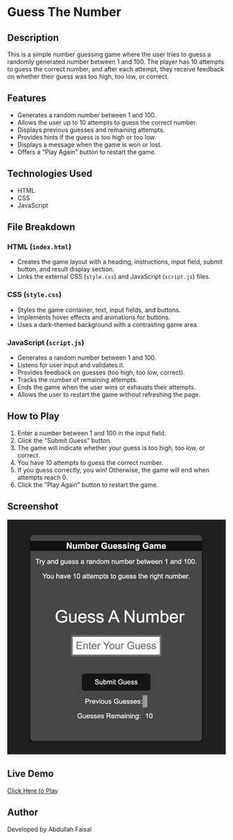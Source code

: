 # Guess The Number

## Description

This is a simple number guessing game where the user tries to guess a randomly generated number between 1 and 100. The player has 10 attempts to guess the correct number, and after each attempt, they receive feedback on whether their guess was too high, too low, or correct.

## Features

- Generates a random number between 1 and 100.
- Allows the user up to 10 attempts to guess the correct number.
- Displays previous guesses and remaining attempts.
- Provides hints if the guess is too high or too low.
- Displays a message when the game is won or lost.
- Offers a "Play Again" button to restart the game.

## Technologies Used

- HTML
- CSS
- JavaScript

## File Breakdown

### HTML (`index.html`)

- Creates the game layout with a heading, instructions, input field, submit button, and result display section.
- Links the external CSS (`style.css`) and JavaScript (`script.js`) files.

### CSS (`style.css`)

- Styles the game container, text, input fields, and buttons.
- Implements hover effects and animations for buttons.
- Uses a dark-themed background with a contrasting game area.

### JavaScript (`script.js`)

- Generates a random number between 1 and 100.
- Listens for user input and validates it.
- Provides feedback on guesses (too high, too low, correct).
- Tracks the number of remaining attempts.
- Ends the game when the user wins or exhausts their attempts.
- Allows the user to restart the game without refreshing the page.

## How to Play

1. Enter a number between 1 and 100 in the input field.
2. Click the "Submit Guess" button.
3. The game will indicate whether your guess is too high, too low, or correct.
4. You have 10 attempts to guess the correct number.
5. If you guess correctly, you win! Otherwise, the game will end when attempts reach 0.
6. Click the "Play Again" button to restart the game.

## Screenshot

![Screenshot](https://github.com/afaisal997/Guess-The-Number/blob/main/Screenshot.png)


## Live Demo
[Click Here to Play](https://afaisal997.github.io/Guess-The-Number/)

## Author

Developed by Abdullah Faisal
